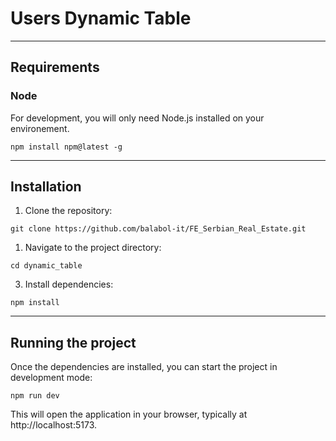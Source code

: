 # Users Dynamic Table

---

## Requirements

### Node

For development, you will only need Node.js installed on your environement.

```
npm install npm@latest -g
```

---

## Installation

1.  Clone the repository:

```
git clone https://github.com/balabol-it/FE_Serbian_Real_Estate.git
```

1.  Navigate to the project directory:

```
cd dynamic_table
```

3.  Install dependencies:

```
npm install
```

---

## Running the project

Once the dependencies are installed, you can start the project in development mode:

```
npm run dev
```

This will open the application in your browser, typically at http://localhost:5173.
